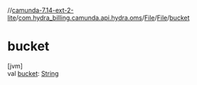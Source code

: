 //[camunda-7.14-ext-2-lite](../../../../index.md)/[com.hydra_billing.camunda.api.hydra.oms](../../index.md)/[File](../index.md)/[File](index.md)/[bucket](bucket.md)

# bucket

[jvm]\
val [bucket](bucket.md): [String](https://kotlinlang.org/api/latest/jvm/stdlib/kotlin/-string/index.html)
